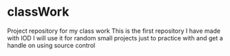 # classWork

Project repository for my class work
This is the first repository I have made with IOD
I will use it for random small projects just to practice with and get a handle on using source control
